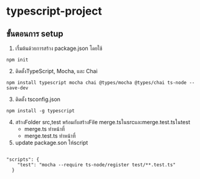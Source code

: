 # typescript-project

## ขั้นตอนการ setup

1. เรื่มต้นด้วยการสร้าง package.json โดยใช้ 
```
npm init
```
2. ติดตั้งTypeScript, Mocha, และ Chai 
```
npm install typescript mocha chai @types/mocha @types/chai ts-node --save-dev
```
3. ติดตั้ง tsconfig.json
```
npm install -g typescript
```
4. สร้างFolder src,test พร้อมกับสร้างFile merge.tsในsrcและmerge.test.tsในtest
    - merge.ts ทำหน้าที่
    - merge.test.ts ทำหน้าที่
5. update package.son ให้script
```

"scripts": {
    "test": "mocha --require ts-node/register test/**.test.ts"
  }
```
